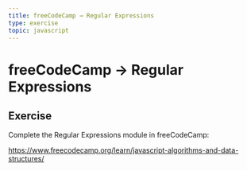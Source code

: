 ```yaml
---
title: freeCodeCamp → Regular Expressions
type: exercise
topic: javascript
---
```


# freeCodeCamp → Regular Expressions

## Exercise

Complete the Regular Expressions module in freeCodeCamp:

https://www.freecodecamp.org/learn/javascript-algorithms-and-data-structures/
